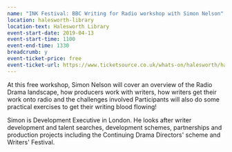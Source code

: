 ```yaml
---
name: "INK Festival: BBC Writing for Radio workshop with Simon Nelson"
location: halesworth-library
location-text: Halesworth Library
event-start-date: 2019-04-13
event-start-time: 1100
event-end-time: 1330
breadcrumb: y
event-ticket-price: free
event-ticket-url: https://www.ticketsource.co.uk/whats-on/halesworth/halesworth-library/bbc-writing-for-radio-workshop-by-simon-nelson?fbclid=IwAR1YJ26rNACM_Ja9nYDDvWJCYWvu5yhxNdgbzh4iaO98JyMBw4aJULJSpg0
---
```


At this free workshop, Simon Nelson will cover an overview of the Radio Drama landscape, how producers work with writers, how writers get their work onto radio and the challenges involved  Participants will also do some practical exercises to get their writing blood flowing!

Simon is Development Executive in London. He looks after writer development and talent searches, development schemes, partnerships and production projects including the Continuing Drama Directors' scheme and Writers' Festival.
